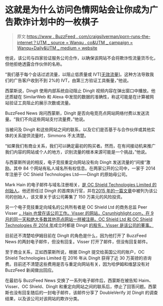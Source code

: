# 这就是为什么访问色情网站会让你成为广告欺诈计划中的一枚棋子

> 原文:[https://www . BuzzFeed . com/craigsilverman/porn-runs-the-internet？UTM _ source = Wanqu . co&UTM _ campaign = Wanqu+Daily&UTM _ medium = website](https://www.buzzfeed.com/craigsilverman/porn-runs-the-internet?utm_source=wanqu.co&utm_campaign=Wanqu+Daily&utm_medium=website)

他说，该公司与四家验证服务公司合作，以确保该网站不会将欺诈性流量货币化，但他拒绝透露合作伙伴的名称。

“我们基于每个会话过滤流量，以阻止低质量或 IVT[[无效流量](https://www.comscore.com/Insights/Presentations-and-Whitepapers/2015/Invalid-Traffic-Why-it-Matters-and-Why-You-Should-Care)]。这种方法导致我们的广告客户收到不到 2%的 IVT，由第三方验证工具衡量，”他说。

西蒙斯说，DingIt 使用内部系统自动阻止 DingIt 视频内容在弹出窗口中播放。他还质疑在 SimilarWeb 和 Alexa 中发现的数据的准确性，称这可能是在计算被网站验证工具阻止的展示次数或流量。

BuzzFeed News 询问西蒙斯，DingIt 是否向电竞亮点网站网络付费以发送流量。“我们不向这些网站支付流量费，”他说。

当被问及 DingIt 和这些网站之间的联系，以及它们是否基于与合作伙伴或其他实体的关系提供流量时，Simmons 不太清楚。

“如果我们有商业关系，我们可以确定最初的购买者。然而，在有间接动机来推广我们内容的网站或个人的地方，识别流量的根本来源可能是一个挑战，”他说。

与西蒙斯所说的相反，电子竞技重定向网站没有向 DingIt 发送流量的“间接”激励。其中 84 个网站有私人域名所有权信息。在两家公开的公司中，一家于 2014 年注册于 OC Shield Technologies Ltd——DingIt 的原始母公司。

Mark Hain 的电子邮件与域名注册相关，[是 OC Shield Technologies Limited 的创始人](https://www.linkedin.com/in/mark-hain-15246952/)。他还担任过 DingIt 的首席执行官，并在[2015 年的一篇文章](https://www.cbronline.com/verticals/ebanking/digital-broadcaster-dingit-gets-15-million-vc-funding-boost-4563729/)中被列为该公司的创始人，该文章关于该公司筹集了 150 万美元的风险投资。

另一个电子竞技重定向域名的公共所有者是 OC Shield Ltd 的商务总监 Peer Visser [，Hain 也曾在该公司工作。Visser 的网站，Csrunhighlight.com，在 9 月的同一天和绝大多数其他亮点网站一样被注册。OC Shield Ltd 和 OC Shield Technologies 在 2014 年](http://archive.is/m6RiE)成立时都是 Dingit [的股东，Visser 是该公司的董事。](https://s3-eu-west-1.amazonaws.com/document-api-images-prod/docs/Jb75HmZ6vAmyzdAkdQOZpOlktc5Jr26TsEe4U-9qLas/application-pdf?AWSAccessKeyId=ASIAIPFM7CRIJZMTE47A&Expires=1513132710&Signature=OfPhMue8g1r3nJ%2Bk1uO%2BWy749tY%3D&x-amz-security-token=FQoDYXdzECIaDGqAv0UYY2TDy8oA0iK3A90JhUnP%2Fj9IuD%2BkuIHn7tDLZZWGH7UGZpcRL6pqqvbl4NA4StM5x3WMDDZr3hhwXvhbADmsCq952qJ2oMiwnod3PshEFaL%2FF4wkmLVPZ7nyXhGb3%2BiCU4cM0lrDasSAqykGwmu%2FGCVIFP7VkYiqxMlwNEo%2FlCxx%2Fxi1k3yCt7G51TPsukqtdi7aNKTRaFyyBMY6jaid4Uu9yKGsx7hGA3LLuD2E4ybsLtDA1ev33Q90zqBjQhtZnp%2BqGgDJFTtxJjRH0JZIP9swugZq2U3KaCuIl%2BGmdDQnskBuM9MTqJ7iWSpwLbZYCHTeau7cP%2FTa7mD9pM2j0nCwWgrNLTjPtL0eCGpA7u28cIG2Uy4v4rIvDh6lnL1fv0E1woKUPT81vQp67wKau6raUPDkxu4HSViBo6qdneeZOb17uIT8DIycbN1IsEYSSX7rWnve8DwVhC5cO4nmsXkHEjLPrifg0Arh2NWy7OitbH6cCSzUU%2BiNv3GhAthTt%2FrxwdvtgBTMifLq6WI0axr2sHbjMxqC6BXoZ326UjTl9YdjjuAhizJiIhvwdizx3IiLcdLJmPtk%2FJaQHn1S69Uo%2BuXB0QU%3D)

目前还不清楚哈伊姆目前在 DingIt 的角色是什么，因为他打开了 BuzzFeed News 的两封电子邮件，但没有回复。Visser 打开了邮件，但没有回复邮件。

至于商业关系，正如西蒙斯所说，根据 DingIt 提交给英国公司的账户，OC Shield Technologies Limited 在 2016 年从 DingIt 获得了近 30 万英镑的咨询费。目前还不清楚这些费用是否与重定向网站有关，因为哈伊姆和维瑟没有对 BuzzFeed 新闻做出回应。

在最初与 BuzzFeed News 交换了一系列电子邮件后，西蒙斯在被告知 Haim、Visser、OC Shield、DingIt 和重定向网站之间的联系后，停止了回答问题。西蒙斯也没有回复随后的一封电子邮件，该邮件分享了 DoubleVerify 对 DingIt 的调查结果，以及该公司对该网站的欺诈分类。